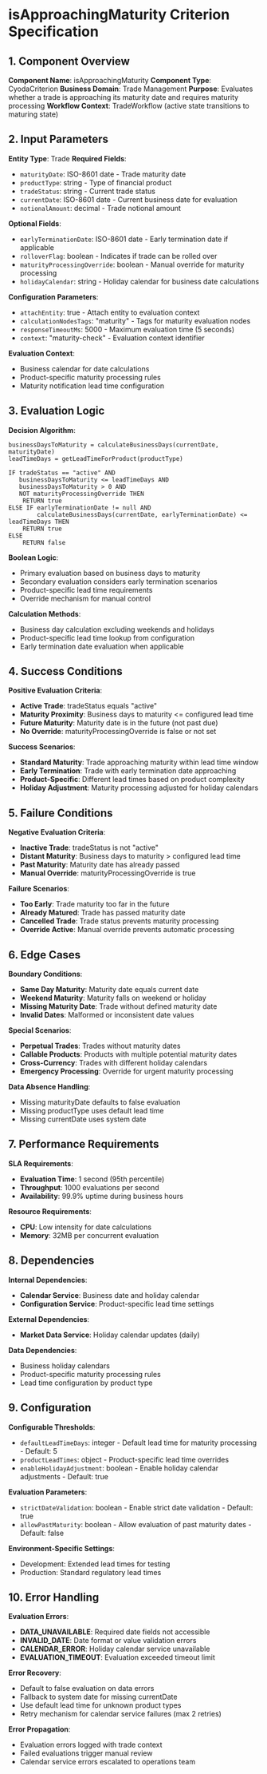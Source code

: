 # isApproachingMaturity Criterion Specification

## 1. Component Overview
**Component Name**: isApproachingMaturity
**Component Type**: CyodaCriterion
**Business Domain**: Trade Management
**Purpose**: Evaluates whether a trade is approaching its maturity date and requires maturity processing
**Workflow Context**: TradeWorkflow (active state transitions to maturing state)

## 2. Input Parameters
**Entity Type**: Trade
**Required Fields**:
- `maturityDate`: ISO-8601 date - Trade maturity date
- `productType`: string - Type of financial product
- `tradeStatus`: string - Current trade status
- `currentDate`: ISO-8601 date - Current business date for evaluation
- `notionalAmount`: decimal - Trade notional amount

**Optional Fields**:
- `earlyTerminationDate`: ISO-8601 date - Early termination date if applicable
- `rolloverFlag`: boolean - Indicates if trade can be rolled over
- `maturityProcessingOverride`: boolean - Manual override for maturity processing
- `holidayCalendar`: string - Holiday calendar for business date calculations

**Configuration Parameters**:
- `attachEntity`: true - Attach entity to evaluation context
- `calculationNodesTags`: "maturity" - Tags for maturity evaluation nodes
- `responseTimeoutMs`: 5000 - Maximum evaluation time (5 seconds)
- `context`: "maturity-check" - Evaluation context identifier

**Evaluation Context**:
- Business calendar for date calculations
- Product-specific maturity processing rules
- Maturity notification lead time configuration

## 3. Evaluation Logic
**Decision Algorithm**:
```
businessDaysToMaturity = calculateBusinessDays(currentDate, maturityDate)
leadTimeDays = getLeadTimeForProduct(productType)

IF tradeStatus == "active" AND
   businessDaysToMaturity <= leadTimeDays AND
   businessDaysToMaturity > 0 AND
   NOT maturityProcessingOverride THEN
    RETURN true
ELSE IF earlyTerminationDate != null AND
        calculateBusinessDays(currentDate, earlyTerminationDate) <= leadTimeDays THEN
    RETURN true
ELSE
    RETURN false
```

**Boolean Logic**:
- Primary evaluation based on business days to maturity
- Secondary evaluation considers early termination scenarios
- Product-specific lead time requirements
- Override mechanism for manual control

**Calculation Methods**:
- Business day calculation excluding weekends and holidays
- Product-specific lead time lookup from configuration
- Early termination date evaluation when applicable

## 4. Success Conditions
**Positive Evaluation Criteria**:
- **Active Trade**: tradeStatus equals "active"
- **Maturity Proximity**: Business days to maturity <= configured lead time
- **Future Maturity**: Maturity date is in the future (not past due)
- **No Override**: maturityProcessingOverride is false or not set

**Success Scenarios**:
- **Standard Maturity**: Trade approaching maturity within lead time window
- **Early Termination**: Trade with early termination date approaching
- **Product-Specific**: Different lead times based on product complexity
- **Holiday Adjustment**: Maturity processing adjusted for holiday calendars

## 5. Failure Conditions
**Negative Evaluation Criteria**:
- **Inactive Trade**: tradeStatus is not "active"
- **Distant Maturity**: Business days to maturity > configured lead time
- **Past Maturity**: Maturity date has already passed
- **Manual Override**: maturityProcessingOverride is true

**Failure Scenarios**:
- **Too Early**: Trade maturity too far in the future
- **Already Matured**: Trade has passed maturity date
- **Cancelled Trade**: Trade status prevents maturity processing
- **Override Active**: Manual override prevents automatic processing

## 6. Edge Cases
**Boundary Conditions**:
- **Same Day Maturity**: Maturity date equals current date
- **Weekend Maturity**: Maturity falls on weekend or holiday
- **Missing Maturity Date**: Trade without defined maturity date
- **Invalid Dates**: Malformed or inconsistent date values

**Special Scenarios**:
- **Perpetual Trades**: Trades without maturity dates
- **Callable Products**: Products with multiple potential maturity dates
- **Cross-Currency**: Trades with different holiday calendars
- **Emergency Processing**: Override for urgent maturity processing

**Data Absence Handling**:
- Missing maturityDate defaults to false evaluation
- Missing productType uses default lead time
- Missing currentDate uses system date

## 7. Performance Requirements
**SLA Requirements**:
- **Evaluation Time**: 1 second (95th percentile)
- **Throughput**: 1000 evaluations per second
- **Availability**: 99.9% uptime during business hours

**Resource Requirements**:
- **CPU**: Low intensity for date calculations
- **Memory**: 32MB per concurrent evaluation

## 8. Dependencies
**Internal Dependencies**:
- **Calendar Service**: Business date and holiday calendar
- **Configuration Service**: Product-specific lead time settings

**External Dependencies**:
- **Market Data Service**: Holiday calendar updates (daily)

**Data Dependencies**:
- Business holiday calendars
- Product-specific maturity processing rules
- Lead time configuration by product type

## 9. Configuration
**Configurable Thresholds**:
- `defaultLeadTimeDays`: integer - Default lead time for maturity processing - Default: 5
- `productLeadTimes`: object - Product-specific lead time overrides
- `enableHolidayAdjustment`: boolean - Enable holiday calendar adjustments - Default: true

**Evaluation Parameters**:
- `strictDateValidation`: boolean - Enable strict date validation - Default: true
- `allowPastMaturity`: boolean - Allow evaluation of past maturity dates - Default: false

**Environment-Specific Settings**:
- Development: Extended lead times for testing
- Production: Standard regulatory lead times

## 10. Error Handling
**Evaluation Errors**:
- **DATA_UNAVAILABLE**: Required date fields not accessible
- **INVALID_DATE**: Date format or value validation errors
- **CALENDAR_ERROR**: Holiday calendar service unavailable
- **EVALUATION_TIMEOUT**: Evaluation exceeded timeout limit

**Error Recovery**:
- Default to false evaluation on data errors
- Fallback to system date for missing currentDate
- Use default lead time for unknown product types
- Retry mechanism for calendar service failures (max 2 retries)

**Error Propagation**:
- Evaluation errors logged with trade context
- Failed evaluations trigger manual review
- Calendar service errors escalated to operations team

